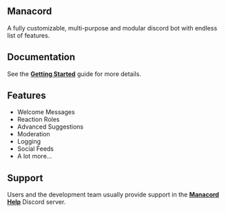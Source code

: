 ## Manacord

A fully customizable, multi-purpose and modular discord bot with endless list of features.

## Documentation

See the **[Getting Started](/getting-started)** guide for more details.

## Features

- Welcome Messages
- Reaction Roles
- Advanced Suggestions
- Moderation
- Logging
- Social Feeds
- A lot more...

## Support

Users and the development team usually provide support in the **[Manacord Help](https://dc.manacord.xyz)** Discord server.
